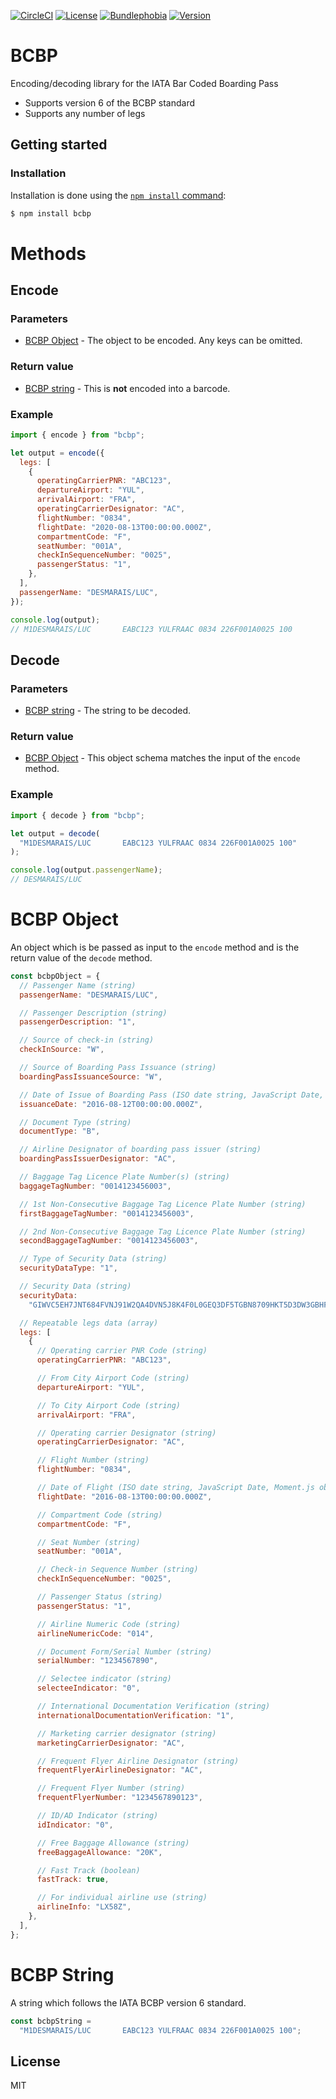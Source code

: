[![CircleCI](https://circleci.com/gh/georgesmith46/bcbp.svg?style=shield)](https://app.circleci.com/pipelines/github/georgesmith46/bcbp)
[![License](https://badgen.net/npm/license/bcbp)](LICENSE)
[![Bundlephobia](https://badgen.net/bundlephobia/minzip/bcbp)](https://bundlephobia.com/result?p=bcbp)
[![Version](https://badgen.net/npm/v/bcbp)](https://npm.im/bcbp)

# BCBP

Encoding/decoding library for the IATA Bar Coded Boarding Pass

- Supports version 6 of the BCBP standard
- Supports any number of legs

## Getting started

### Installation

Installation is done using the
[`npm install` command](https://docs.npmjs.com/getting-started/installing-npm-packages-locally):

```bash
$ npm install bcbp
```

# Methods

## Encode

### Parameters

- [BCBP Object](#bcbp-object) - The object to be encoded. Any keys can be omitted.

### Return value

- [BCBP string](#bcbp-string) - This is **not** encoded into a barcode.

### Example

```js
import { encode } from "bcbp";

let output = encode({
  legs: [
    {
      operatingCarrierPNR: "ABC123",
      departureAirport: "YUL",
      arrivalAirport: "FRA",
      operatingCarrierDesignator: "AC",
      flightNumber: "0834",
      flightDate: "2020-08-13T00:00:00.000Z",
      compartmentCode: "F",
      seatNumber: "001A",
      checkInSequenceNumber: "0025",
      passengerStatus: "1",
    },
  ],
  passengerName: "DESMARAIS/LUC",
});

console.log(output);
// M1DESMARAIS/LUC       EABC123 YULFRAAC 0834 226F001A0025 100
```

## Decode

### Parameters

- [BCBP string](#bcbp-string) - The string to be decoded.

### Return value

- [BCBP Object](#bcbp-object) - This object schema matches the input of the `encode` method.

### Example

```js
import { decode } from "bcbp";

let output = decode(
  "M1DESMARAIS/LUC       EABC123 YULFRAAC 0834 226F001A0025 100"
);

console.log(output.passengerName);
// DESMARAIS/LUC
```

# BCBP Object

An object which is be passed as input to the `encode` method and is the return value of the `decode` method.

```js
const bcbpObject = {
  // Passenger Name (string)
  passengerName: "DESMARAIS/LUC",

  // Passenger Description (string)
  passengerDescription: "1",

  // Source of check-in (string)
  checkInSource: "W",

  // Source of Boarding Pass Issuance (string)
  boardingPassIssuanceSource: "W",

  // Date of Issue of Boarding Pass (ISO date string, JavaScript Date, Moment.js object)
  issuanceDate: "2016-08-12T00:00:00.000Z",

  // Document Type (string)
  documentType: "B",

  // Airline Designator of boarding pass issuer (string)
  boardingPassIssuerDesignator: "AC",

  // Baggage Tag Licence Plate Number(s) (string)
  baggageTagNumber: "0014123456003",

  // 1st Non-Consecutive Baggage Tag Licence Plate Number (string)
  firstBaggageTagNumber: "0014123456003",

  // 2nd Non-Consecutive Baggage Tag Licence Plate Number (string)
  secondBaggageTagNumber: "0014123456003",

  // Type of Security Data (string)
  securityDataType: "1",

  // Security Data (string)
  securityData:
    "GIWVC5EH7JNT684FVNJ91W2QA4DVN5J8K4F0L0GEQ3DF5TGBN8709HKT5D3DW3GBHFCVHMY7J5T6HFR41W2QA4DVN5J8K4F0L0GE",

  // Repeatable legs data (array)
  legs: [
    {
      // Operating carrier PNR Code (string)
      operatingCarrierPNR: "ABC123",

      // From City Airport Code (string)
      departureAirport: "YUL",

      // To City Airport Code (string)
      arrivalAirport: "FRA",

      // Operating carrier Designator (string)
      operatingCarrierDesignator: "AC",

      // Flight Number (string)
      flightNumber: "0834",

      // Date of Flight (ISO date string, JavaScript Date, Moment.js object)
      flightDate: "2016-08-13T00:00:00.000Z",

      // Compartment Code (string)
      compartmentCode: "F",

      // Seat Number (string)
      seatNumber: "001A",

      // Check-in Sequence Number (string)
      checkInSequenceNumber: "0025",

      // Passenger Status (string)
      passengerStatus: "1",

      // Airline Numeric Code (string)
      airlineNumericCode: "014",

      // Document Form/Serial Number (string)
      serialNumber: "1234567890",

      // Selectee indicator (string)
      selecteeIndicator: "0",

      // International Documentation Verification (string)
      internationalDocumentationVerification: "1",

      // Marketing carrier designator (string)
      marketingCarrierDesignator: "AC",

      // Frequent Flyer Airline Designator (string)
      frequentFlyerAirlineDesignator: "AC",

      // Frequent Flyer Number (string)
      frequentFlyerNumber: "1234567890123",

      // ID/AD Indicator (string)
      idIndicator: "0",

      // Free Baggage Allowance (string)
      freeBaggageAllowance: "20K",

      // Fast Track (boolean)
      fastTrack: true,

      // For individual airline use (string)
      airlineInfo: "LX58Z",
    },
  ],
};
```

# BCBP String

A string which follows the IATA BCBP version 6 standard.

```js
const bcbpString =
  "M1DESMARAIS/LUC       EABC123 YULFRAAC 0834 226F001A0025 100";
```

## License

MIT
